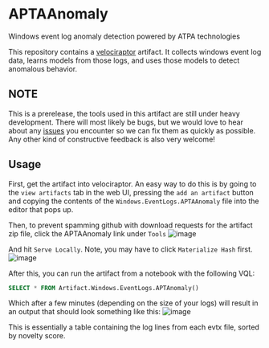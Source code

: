 # APTAAnomaly
Windows event log anomaly detection powered by ATPA technologies

This repository contains a [velociraptor](https://docs.velociraptor.app/) artifact. It collects windows event log data, learns models from those logs, and uses those models to detect anomalous behavior. 

## NOTE
This is a prerelease, the tools used in this artifact are still under heavy development. There will most likely be bugs, but we would love to hear about any [issues](https://github.com/APTA-Technologies/APTAAnomaly/issues) you encounter so we can fix them as quickly as possible. Any other kind of constructive feedback is also very welcome!

## Usage

First, get the artifact into velociraptor. An easy way to do this is by going to the `view artifacts` tab in the web UI, pressing the `add an artifact` button and copying the contents of the `Windows.EventLogs.APTAAnomaly` file into the editor that pops up.

Then, to prevent spamming github with download requests for the artifact zip file, click the APTAAnomaly link under `Tools`
![image](https://user-images.githubusercontent.com/5961113/193897250-97781aa2-e7e6-4437-94f9-2139b591f92b.png)

And hit `Serve Locally`. Note, you may have to click `Materialize Hash` first.
![image](https://user-images.githubusercontent.com/5961113/193897659-1eb438d7-5f90-4db0-ab51-65342541be38.png)

After this, you can run the artifact from a notebook with the following VQL:
```SQL
SELECT * FROM Artifact.Windows.EventLogs.APTAnomaly()
```

Which after a few minutes (depending on the size of your logs) will result in an output that should look something like this:
![image](https://user-images.githubusercontent.com/5961113/193900351-8dd75f64-7a19-44e6-961d-7675eeb094fb.png)

This is essentially a table containing the log lines from each evtx file, sorted by novelty score.
